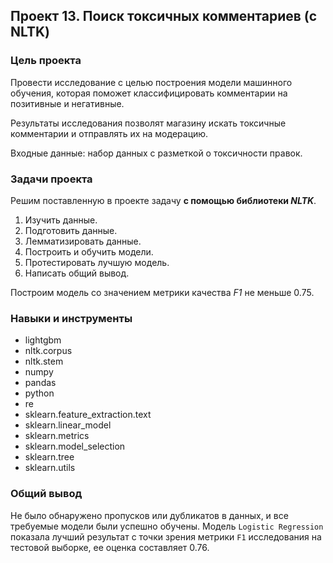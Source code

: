 ## Проект 13. Поиск токсичных комментариев (с NLTK)


### Цель проекта

Провести исследование с целью построения модели машинного обучения, которая поможет классифицировать комментарии на позитивные и негативные.

Результаты исследования позволят магазину искать токсичные комментарии и отправлять их на модерацию.

Входные данные: набор данных с разметкой о токсичности правок.


### Задачи проекта

Решим поставленную в проекте задачу **с помощью библиотеки *NLTK***.

1. Изучить данные.
2. Подготовить данные.
3. Лемматизировать данные.
4. Построить и обучить модели.
5. Протестировать лучшую модель.
6. Написать общий вывод.

Построим модель со значением метрики качества *F1* не меньше 0.75.


### Навыки и инструменты

- lightgbm
- nltk.corpus
- nltk.stem 
- numpy
- pandas
- python
- re
- sklearn.feature_extraction.text
- sklearn.linear_model
- sklearn.metrics
- sklearn.model_selection
- sklearn.tree
- sklearn.utils


### Общий вывод 
Не было обнаружено пропусков или дубликатов в данных, и все требуемые модели были успешно обучены.
Модель `Logistic Regression` показала лучший результат с точки зрения метрики `F1` исследования на тестовой выборке, ее оценка составляет 0.76.
